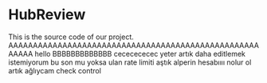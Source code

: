 # HubReview

This is the source code of our project.
AAAAAAAAAAAAAAAAAAAAAAAAAAAAAAAAAAAAAAAAAAAAAAAAAAAAAAAA
hello
BBBBBBBBBBBBB
cececececec
yeter artık daha editlemek istemiyorum
bu son mu yoksa
ulan rate limiti aştık
alperin hesabıııı
nolur ol artık ağlıycam
check control
